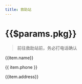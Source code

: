 ```yaml
---
title: 救助站
---
```


# {{$params.pkg}}
> 前往救助站前，务必打电话确认
<div class="info custom-block" v-for="(item,index) in data" :key="index">
<p class="custom-block-title">{{item.name}}</p>
<p>{{ item.phone }}</p>
<p>{{item.address}}</p>
</div>


<script setup>
import {ref} from 'vue'
import { useData } from 'vitepress'

const data = ref([])
const { params } = useData()
const area = params.value.pkg
const filename = `../public/${area}.json`
// const loadData = async () =>{
//    const response = await fetch(filename);
//    data.value = await response.json();
// }
// loadData()

import(filename)
  .then(response => {
    // 处理响应
    console.log(response.default)
    data.value = response.default
  })
  .catch(error => {
    // 处理错误
  });

</script>
